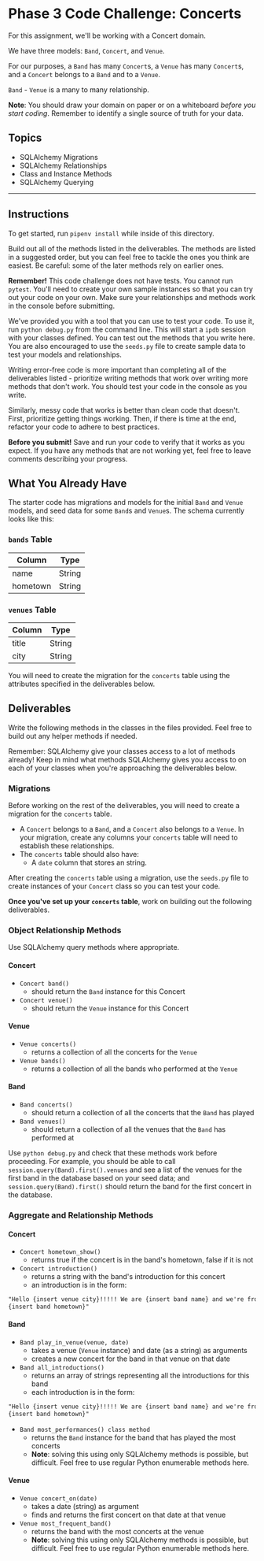 # Phase 3 Code Challenge: Concerts

For this assignment, we'll be working with a Concert domain.

We have three models: `Band`, `Concert`, and `Venue`.

For our purposes, a `Band` has many `Concert`s, a `Venue` has many `Concert`s,
and a `Concert` belongs to a `Band` and to a `Venue`.

`Band` - `Venue` is a many to many relationship.

**Note**: You should draw your domain on paper or on a whiteboard _before you
start coding_. Remember to identify a single source of truth for your data.

## Topics

- SQLAlchemy Migrations
- SQLAlchemy Relationships
- Class and Instance Methods
- SQLAlchemy Querying

***

## Instructions

To get started, run `pipenv install` while inside of this directory.

Build out all of the methods listed in the deliverables. The methods are listed
in a suggested order, but you can feel free to tackle the ones you think are
easiest. Be careful: some of the later methods rely on earlier ones.

**Remember!** This code challenge does not have tests. You cannot run `pytest`.
 You'll need to create your own sample instances so
that you can try out your code on your own. Make sure your relationships and
methods work in the console before submitting.

We've provided you with a tool that you can use to test your code. To use it,
run `python debug.py` from the command line. This will start a `ipdb` session with
your classes defined. You can test out the methods that you write here. You are
also encouraged to use the `seeds.py` file to create sample data to test your
models and relationships.

Writing error-free code is more important than completing all of the
deliverables listed - prioritize writing methods that work over writing more
methods that don't work. You should test your code in the console as you write.

Similarly, messy code that works is better than clean code that doesn't. First,
prioritize getting things working. Then, if there is time at the end, refactor
your code to adhere to best practices.

**Before you submit!** Save and run your code to verify that it works as you
expect. If you have any methods that are not working yet, feel free to leave
comments describing your progress.

## What You Already Have

The starter code has migrations and models for the initial `Band` and
`Venue` models, and seed data for some `Band`s and `Venue`s. The
schema currently looks like this:

### `bands` Table

| Column   | Type   |
| -------- | ------ |
| name     | String |
| hometown | String |

### `venues` Table

| Column | Type   |
| ------ | ------ |
| title  | String |
| city   | String |

You will need to create the migration for the `concerts` table using the
attributes specified in the deliverables below.

## Deliverables

Write the following methods in the classes in the files provided. Feel free to
build out any helper methods if needed.

Remember: SQLAlchemy give your classes access to a lot of methods already!
Keep in mind what methods SQLAlchemy gives you access to on each of your
classes when you're approaching the deliverables below.

### Migrations

Before working on the rest of the deliverables, you will need to create a
migration for the `concerts` table.

- A `Concert` belongs to a `Band`, and a `Concert` also belongs to a `Venue`. In
  your migration, create any columns your `concerts` table will need to
  establish these relationships.
- The `concerts` table should also have:
  - A `date` column that stores an string.

After creating the `concerts` table using a migration, use the `seeds.py` file
to create instances of your `Concert` class so you can test your code.

**Once you've set up your `concerts` table**, work on building out the following
deliverables.

### Object Relationship Methods

Use SQLAlchemy query methods where
appropriate.

#### Concert

- `Concert band()`
  - should return the `Band` instance for this Concert
- `Concert venue()`
  - should return the `Venue` instance for this Concert

#### Venue

- `Venue concerts()`
  - returns a collection of all the concerts for the `Venue`
- `Venue bands()`
  - returns a collection of all the bands who performed at the `Venue`

#### Band

- `Band concerts()`
  - should return a collection of all the concerts that the `Band` has played
- `Band venues()`
  - should return a collection of all the venues that the `Band` has performed
    at

Use `python debug.py` and check that these methods work before proceeding. For
example, you should be able to call `session.query(Band).first().venues`  and see a list of the
venues for the first band in the database based on your seed data; and `session.query(Band).first()` should return the band for the first concert in the
database.

### Aggregate and Relationship Methods

#### Concert

- `Concert hometown_show()`
  - returns true if the concert is in the band's hometown, false if it is not
- `Concert introduction()`
  - returns a string with the band's introduction for this concert
  - an introduction is in the form:

```txt
"Hello {insert venue city}!!!!! We are {insert band name} and we're from
{insert band hometown}"
```

#### Band

- `Band play_in_venue(venue, date)`
  - takes a venue (`Venue` instance) and date (as a string) as arguments
  - creates a new concert for the band in that venue on that date
- `Band all_introductions()`
  - returns an array of strings representing all the introductions for this band
  - each introduction is in the form:

```txt
"Hello {insert venue city}!!!!! We are {insert band name} and we're from
{insert band hometown}"
```

- `Band most_performances() class method`
  - returns the `Band` instance for the band that has played the most concerts
  - **Note**: solving this using only SQLAlchemy methods is possible, but
    difficult. Feel free to use regular Python enumerable methods here.

#### Venue

- `Venue concert_on(date)`
  - takes a date (string) as argument
  - finds and returns the first concert on that date at that venue
- `Venue most_frequent_band()`
  - returns the band with the most concerts at the venue
  - **Note**: solving this using only SQLAlchemy methods is possible, but
    difficult. Feel free to use regular Python enumerable methods here.
